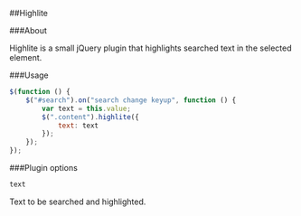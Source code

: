 ##Highlite

###About

Highlite is a small jQuery plugin that highlights searched text in the selected 
element.

###Usage

```javascript
$(function () {
    $("#search").on("search change keyup", function () {
        var text = this.value;
        $(".content").highlite({
            text: text
        });
    });
});
```

###Plugin options

```javascript
text
```
Text to be searched and highlighted. 
